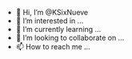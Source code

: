 - 👋 Hi, I’m @KSixNueve
- 👀 I’m interested in ...
- 🌱 I’m currently learning ...
- 💞️ I’m looking to collaborate on ...
- 📫 How to reach me ...

<!---
KSixNueve/KSixNueve is a ✨ special ✨ repository because its `README.md` (this file) appears on your GitHub profile.
You can click the Preview link to take a look at your changes.
--->
